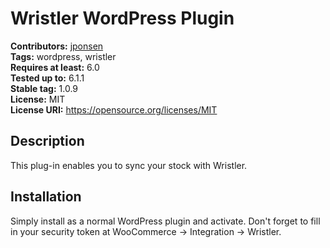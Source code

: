 # Wristler WordPress Plugin #
**Contributors:** [jponsen](https://profiles.wordpress.org/jponsen)  
**Tags:** wordpress, wristler  
**Requires at least:** 6.0  
**Tested up to:** 6.1.1  
**Stable tag:** 1.0.9  
**License:** MIT  
**License URI:** https://opensource.org/licenses/MIT  

## Description ##
This plug-in enables you to sync your stock with Wristler.

## Installation ##

Simply install as a normal WordPress plugin and activate. Don't forget to fill in your security token at WooCommerce -> Integration -> Wristler.